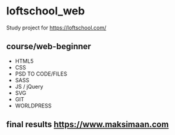 # loftschool_web

Study project for https://loftschool.com/

## course/web-beginner

* HTML5
* CSS
* PSD TO CODE/FILES
* SASS
* JS / jQuery
* SVG
* GIT 
* WORLDPRESS

## final results https://www.maksimaan.com